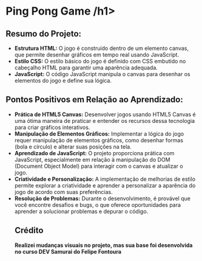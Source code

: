 <h1>Ping Pong Game /h1>
    <canvas></canvas>
    <h2>Resumo do Projeto:</h2>
    <ul>
        <li><strong>Estrutura HTML:</strong> O jogo é construído dentro de um elemento canvas, que permite desenhar gráficos em tempo real usando JavaScript.</li>
        <li><strong>Estilo CSS:</strong> O estilo básico do jogo é definido com CSS embutido no cabeçalho HTML para garantir uma aparência adequada.</li>
        <li><strong>JavaScript:</strong> O código JavaScript manipula o canvas para desenhar os elementos do jogo e define sua lógica.</li>
    </ul>
    <h2>Pontos Positivos em Relação ao Aprendizado:</h2>
    <ul>
        <li><strong>Prática de HTML5 Canvas:</strong> Desenvolver jogos usando HTML5 Canvas é uma ótima maneira de praticar e entender os recursos dessa tecnologia para criar gráficos interativos.</li>
        <li><strong>Manipulação de Elementos Gráficos:</strong> Implementar a lógica do jogo requer manipulação de elementos gráficos, como desenhar formas (bola e círculo) e alterar suas posições na tela.</li>
        <li><strong>Aprendizado de JavaScript:</strong> O projeto proporciona prática com JavaScript, especialmente em relação à manipulação do DOM (Document Object Model) para interagir com o canvas e atualizar o jogo.</li>
        <li><strong>Criatividade e Personalização:</strong> A implementação de melhorias de estilo permite explorar a criatividade e aprender a personalizar a aparência do jogo de acordo com suas preferências.</li>
        <li><strong>Resolução de Problemas:</strong> Durante o desenvolvimento, é provável que você encontre desafios e bugs, o que oferece oportunidades para aprender a solucionar problemas e depurar o código.</li>

  <h2>Crédito</h2>
  <l1><strong>Realizei mudanças visuais no projeto, mas sua base foi desenvolvida no curso DEV Samurai do Felipe Fontoura</strong></l1>
